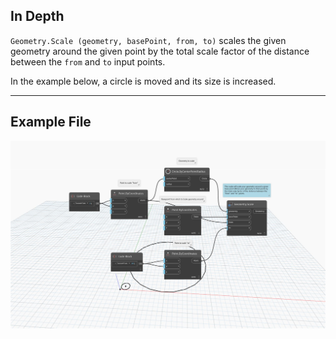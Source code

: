## In Depth
`Geometry.Scale (geometry, basePoint, from, to)` scales the given geometry around the given point by the total scale factor of the distance between the `from` and `to` input points.

In the example below, a circle is moved and its size is increased.
___
## Example File

![Geometry.Scale(geometry, basePoint, from, to)](./Autodesk.DesignScript.Geometry.Geometry.Scale(geometry,%20basePoint,%20from,%20to)_img.jpg)